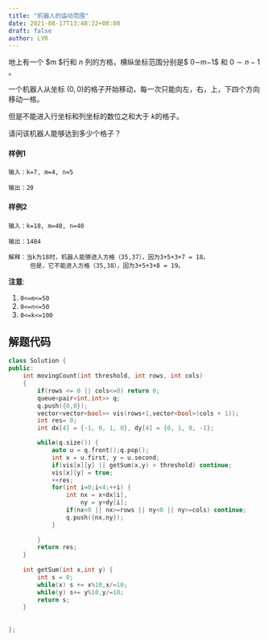 ```yaml
---
title: "机器人的运动范围"
date: 2021-08-17T13:48:22+08:00
draft: false
author: LYR
---
```


地上有一个 $m $行和 $n$ 列的方格，横纵坐标范围分别是$ 0∼m−1$  和 $0∼n−1$  。

一个机器人从坐标 $(0,0)$的格子开始移动，每一次只能向左，右，上，下四个方向移动一格。

但是不能进入行坐标和列坐标的数位之和大于 $k$的格子。

请问该机器人能够达到多少个格子？

#### 样例1

```
输入：k=7, m=4, n=5

输出：20
```

#### 样例2

```
输入：k=18, m=40, n=40

输出：1484

解释：当k为18时，机器人能够进入方格（35,37），因为3+5+3+7 = 18。
      但是，它不能进入方格（35,38），因为3+5+3+8 = 19。
```

**注意**:

1. `0<=m<=50`
2. `0<=n<=50`
3. `0<=k<=100`



## 解题代码





```cpp
class Solution {
public:
    int movingCount(int threshold, int rows, int cols)
    {
        if(rows <= 0 || cols<=0) return 0;
        queue<pair<int,int>> q;
        q.push({0,0});
        vector<vector<bool>> vis(rows+1,vector<bool>(cols + 1));
        int res= 0;
        int dx[4] = {-1, 0, 1, 0}, dy[4] = {0, 1, 0, -1};

        while(q.size()) {
            auto u = q.front();q.pop();
            int x = u.first, y = u.second;
            if(vis[x][y] || getSum(x,y) > threshold) continue;
            vis[x][y] = true;
            ++res;
            for(int i=0;i<4;++i) {
                int nx = x+dx[i],
                    ny = y+dy[i];
                if(nx<0 || nx>=rows || ny<0 || ny>=cols) continue;
                q.push({nx,ny});
            }
            
        }
        return res;
    }
    
    int getSum(int x,int y) {
        int s = 0;
        while(x) s += x%10,x/=10;
        while(y) s+= y%10,y/=10;
        return s;
    }
    
    
};
```











